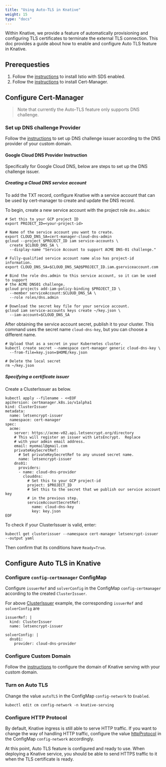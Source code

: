 ```yaml
---
title: "Using Auto-TLS in Knative"
weight: 15
type: "docs"
---
```


Within Knative, we provide a feature of automatically provisioning and 
configuring TLS certificates to terminate the external TLS connection. This doc
provides a guide about how to enable and configure Auto TLS feature in Knative.

## Prerequesties

<!-- TODO(zhiminx) add the link about installing Istio with SDS enabled after PR https://github.com/knative/docs/pull/1272 is checked in-->
1. Follow the [instructions]() to install Istio with SDS enabled.
2. Follow the [instructions](../installing-cert-manager.md) to install Cert-Manager.

## Configure Cert-Manager

> Note that currently the Auto-TLS feature only supports DNS challenge.

### Set up DNS challenge Provider

Follow the [instructions](https://docs.cert-manager.io/en/latest/tasks/acme/configuring-dns01/index.html#supported-dns01-providers) to set up DNS challenge issuer according to the 
DNS provider of your custom domain.

#### Google Cloud DNS Provider Instruction

Specifically for Google Cloud DNS, below are steps to set up the DNS challenge 
issuer.

##### Creating a Cloud DNS service account

To add the TXT record, configure Knative with a service account that can be used
by cert-manager to create and update the DNS record.

To begin, create a new service account with the project role `dns.admin`:

```shell
# Set this to your GCP project ID
export PROJECT_ID=<your-project-id>

# Name of the service account you want to create.
export CLOUD_DNS_SA=cert-manager-cloud-dns-admin
gcloud --project $PROJECT_ID iam service-accounts \
  create $CLOUD_DNS_SA \
  --display-name "Service Account to support ACME DNS-01 challenge."

# Fully-qualified service account name also has project-id information.
export CLOUD_DNS_SA=$CLOUD_DNS_SA@$PROJECT_ID.iam.gserviceaccount.com

# Bind the role dns.admin to this service account, so it can be used to support
# the ACME DNS01 challenge.
gcloud projects add-iam-policy-binding $PROJECT_ID \
  --member serviceAccount:$CLOUD_DNS_SA \
  --role roles/dns.admin

# Download the secret key file for your service account.
gcloud iam service-accounts keys create ~/key.json \
  --iam-account=$CLOUD_DNS_SA
```

After obtaining the service account secret, publish it to your cluster. This
command uses the secret name `cloud-dns-key`, but you can choose a different
name.

```shell
# Upload that as a secret in your Kubernetes cluster.
kubectl create secret --namespace cert-manager generic cloud-dns-key \
  --from-file=key.json=$HOME/key.json

# Delete the local secret
rm ~/key.json
```

##### Specifying a certificate issuer

Create a ClusterIssuer as below.

```shell
kubectl apply --filename - <<EOF
apiVersion: certmanager.k8s.io/v1alpha1
kind: ClusterIssuer
metadata:
  name: letsencrypt-issuer
  namespace: cert-manager
spec:
  acme:
    server: https://acme-v02.api.letsencrypt.org/directory
    # This will register an issuer with LetsEncrypt.  Replace
    # with your admin email address.
    email: myemail@gmail.com
    privateKeySecretRef:
      # Set privateKeySecretRef to any unused secret name.
      name: letsencrypt-issuer
    dns01:
      providers:
      - name: cloud-dns-provider
        clouddns:
          # Set this to your GCP project-id
          project: $PROJECT_ID
          # Set this to the secret that we publish our service account key
          # in the previous step.
          serviceAccountSecretRef:
            name: cloud-dns-key
            key: key.json
EOF
```

To check if your ClusterIssuer is valid, enter:

```shell
kubectl get clusterissuer --namespace cert-manager letsencrypt-issuer --output yaml
```
Then confirm that its conditions have `Ready=True`. 

## Configure Auto TLS in Knative

### Configure `config-certmanager` ConfigMap
Configure `issuerRef` and `solverConfig` in the ConfigMap `config-certmanager` 
according to the created `ClusterIssuer`.

For above [ClusterIssuer](#Specifying-a-certificate-issuer) example, the corresponding `issuerRef` and 
`solverConfig` are
```
issuerRef: |
  kind: ClusterIssuer
  name: letsencrypt-issuer

solverConfig: |
  dns01:
    provider: cloud-dns-provider
```

### Configure Custom Domain
Follow the [instructions](https://github.com/knative/docs/blob/master/docs/serving/using-a-custom-domain.md#edit-using-kubectl) to configure the domain of Knative serving with your custom domain.

### Turn on Auto TLS
Change the value `autoTLS` in the ConfigMap `config-network` to `Enabled`.
```shell
kubectl edit cm config-network -n knative-serving
```

### Configure HTTP Protocol
By default, Knative ingress is still able to serve HTTP traffic.
If you want to change the way of handling HTTP traffic, configure the 
value [httpProtocol](https://github.com/knative/serving/blob/9c51850c3d4b8a3665c0d2fab3fa840a9e1e4334/config/config-network.yaml#L110) in the ConfigMap `config-network` accordingly.

At this point, Auto TLS feature is configured and ready to use. When deploying 
a Knative service, you should be able to send HTTPS traffic to it when the TLS
certificate is ready.